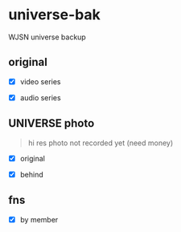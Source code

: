 # universe-bak

WJSN universe backup

## original

- [x] video series

- [x] audio series

## UNIVERSE photo

> hi res photo not recorded yet (need money)

- [x] original

- [x] behind

## fns

- [x] by member
